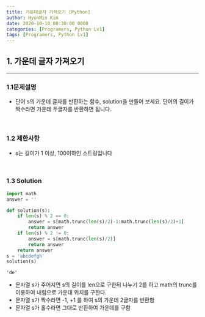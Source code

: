 ```yaml
---
title: 가운데글자 가져오기 [Python]
author: HyunMin Kim
date: 2020-10-10 00:30:00 0000
categories: [Programers, Python Lv1]
tags: [Programers, Python Lv1]
---
```



## 1. 가운데 글자 가져오기
---
### 1.1문제설명
- 단어 s의 가운데 글자를 반환하는 함수, solution을 만들어 보세요. 단어의 길이가 짝수라면 가운데 두글자를 반환하면 됩니다.

<br>

### 1.2 제한사항
- s는 길이가 1 이상, 100이하인 스트링입니다

<br>

### 1.3 Solution

```python
import math
answer = ''

def solution(s):
    if len(s) % 2 == 0:
        answer = s[math.trunc(len(s)/2)-1:math.trunc(len(s)/2)+1]
        return answer
    if len(s) % 2 != 0:
        answer = s[math.trunc(len(s)/2)]
        return answer
    return answer
s = 'abcdefgh'
solution(s)
```
    'de'

- 문자열 s가 주어지면 s의 길이를 len으로 구한뒤 나누기 2를 하고 math의 trunc를 이용하여 내림으로 가운대 위치를 구한다.
- 문자열 s가 짝수라면 -1, +1 를 하여 s의 가운데 2글자를 반환함
- 문자열 s가 홀수라면 그대로 반환하여 가운데를 구함
